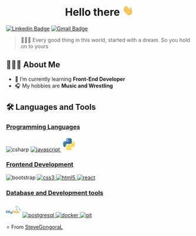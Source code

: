 <h1 align='center'> Hello there <img src="https://raw.githubusercontent.com/ABSphreak/ABSphreak/master/gifs/Hi.gif" width="30px"></h1>

[![Linkedin Badge](https://img.shields.io/badge/-Linkedin-blue?style=flat-square&logo=Linkedin&logoColor=white&link=https://www.linkedin.com/in/stevegongoral//)](https://www.linkedin.com/in/stevegongoral/) [![Gmail Badge](https://img.shields.io/badge/-Gmail-c14438?style=flat-square&logo=Gmail&logoColor=white&link=mailto:steve.gongora@gmail.com)](mailto:steve.gongora@gmail.com)

> 👨🏻‍🚀 Every good thing in this world, started with a dream. So you hold on to yours
## 👨🏻‍💻 About Me
- 🌱 I’m currently learning **Front-End Developer**
- 🎧 My hobbies are **Music and Wrestling**

## 🛠 Languages and Tools
### <a href="">Programming Languages</a>
<p align="left>
  <a href="https://www.w3schools.com/cs/" target="_blank" rel="noreferrer"> <img src="https://github.com/SteveGongoraL/SteveGongoraL/assets/55302658/9677624a-7696-4dff-8dfc-e7c946b67b44" alt="csharp" width="40" height="40"/> </a>
  <a href="https://developer.mozilla.org/en-US/docs/Web/JavaScript" target="_blank" rel="noreferrer"> <img src="https://github.com/SteveGongoraL/SteveGongoraL/assets/55302658/5abdccfd-d47d-42ba-aa1e-36405bb26d7a" alt="javascript" width="40" height="40"/> </a>
  <a href="https://www.python.org" target="_blank" rel="noreferrer"> <img src="https://raw.githubusercontent.com/devicons/devicon/master/icons/python/python-original.svg" alt="python" width="40" height="40"/> </a>
</p>

### <a href="">Frontend Development</a>
<p align="left>
  <a href="https://getbootstrap.com" target="_blank" rel="noreferrer"> <img src="https://github.com/SteveGongoraL/SteveGongoraL/assets/55302658/77546bfd-bda2-47b9-99ba-8dc0164254b4" alt="bootstrap" width="40" height="40"/> </a>
  <a href="https://www.w3schools.com/css/" target="_blank" rel="noreferrer"> <img src="https://github.com/SteveGongoraL/SteveGongoraL/assets/55302658/7b071a7a-f19b-4eee-8f9d-60f5e6b7ad65" alt="css3" width="40" height="40"/> </a>
  <a href="https://www.w3.org/html/" target="_blank" rel="noreferrer"> <img src="https://github.com/SteveGongoraL/SteveGongoraL/assets/55302658/d76f6805-721c-4c4e-a5a6-29c13353032a" alt="html5" width="40" height="40"/> </a>
  <a href="https://reactjs.org/" target="_blank" rel="noreferrer"> <img src="https://github.com/SteveGongoraL/SteveGongoraL/assets/55302658/7599b7eb-3a0e-406e-8c8c-31e098b75d1f" alt="react" width="40" height="40"/> </a>
</p>

### <a href="">Database and Development tools</a>
<p align="left>
  <a href="https://www.mysql.com/" target="_blank" rel="noreferrer"> <img src="https://raw.githubusercontent.com/devicons/devicon/master/icons/mysql/mysql-original-wordmark.svg" alt="mysql" width="40" height="40"/> </a>
  <a href="https://www.postgresql.org" target="_blank" rel="noreferrer"> <img src="https://github.com/SteveGongoraL/SteveGongoraL/assets/55302658/0de8f508-dc50-424f-9610-92ccacbc6512" alt="postgresql" width="40" height="40"/> </a>
  <a href="https://www.docker.com/" target="_blank" rel="noreferrer"> <img src="https://github.com/SteveGongoraL/SteveGongoraL/assets/55302658/1e1eadb9-896c-46a3-af15-135bb4a065c8" alt="docker" width="40" height="40"/> </a>
  <a href="https://git-scm.com/" target="_blank" rel="noreferrer"> <img src="https://www.vectorlogo.zone/logos/git-scm/git-scm-icon.svg" alt="git" width="40" height="40"/> </a>
</p>

 ⭐️ From [SteveGongoraL](https://github.com/stevegongoral)
